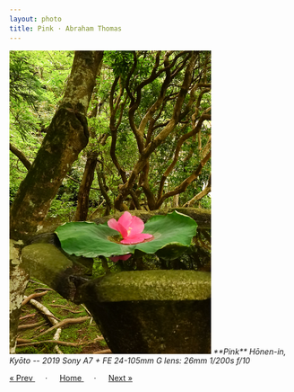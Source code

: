 ```yaml
---
layout: photo
title: Pink · Abraham Thomas
---
```


<img src="/assets/photos/Pink.jpg" width="360px" class="photo">

<i>
**Pink**  
Hōnen-in, Kyōto -- 2019  
Sony A7 + FE 24-105mm G lens: 26mm 1/200s f/10  
</i>

<a href="/travel/moss"> &laquo; Prev </a> &emsp; · &emsp; 
<a href="/travel"> Home </a> &emsp; · &emsp; 
<a href="/travel/bamboo"> Next &raquo; </a>
